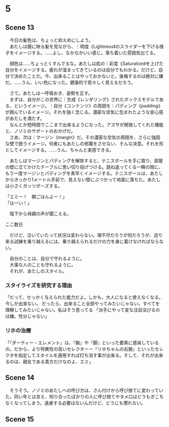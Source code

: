 # 5

## Scene 13

　今日の髪色は、ちょっと抑えめにしよう。  
　あたしは鏡に映る髪を見ながら、｜明度《Lightness》のスライダーを下げる様子をイメージする。……よし、なかなかいい感じ。落ち着いた雰囲気出てる。

　顔色は……ちょっとくすんでるな。あたしは肌の｜彩度《Saturation》を上げた自分をイメージする。疲れが溜まってきているのは自分でもわかる。だけど、自分で決めたことだ。今、出来ることはやっておかないと。後悔するのは絶対に嫌だ。……うん、いい色になった。健康的で若々しく見えるだろう。

　さて。あたしは一呼吸おき、姿勢を正す。  
　まずは、自分がこの世界に｜生成《レンダリング》されたボックスモデルである、というイメージ。｜自分《コンテンツ》の周囲を｜パディング《padding》が囲んでいるイメージ。それを強く念じる。濃密な空気に包まれたような安心感があたしを満たす。  
　なんとか短時間でここまで出来るようになった。アズサが開発してくれた機能と、ノゾミのサポートのおかげだ。  
　さあ、次は｜マージン《margin》だ。その濃密な空気の周囲を、さらに強固な壁で囲うイメージ。何者にもあたしの邪魔をさせない、そんな決意。それを形としてイメージする。……うん、ちゃんと実感できる。

　あたしはマージンとパディングを解除すると、テニスボールを手に取り、部屋の壁に立てかけたテーブルに思い切り投げつける。跳ね返ってくる一瞬の間に、もう一度マージンとパディングを素早くイメージする。テニスボールは、あたしからきっかり1メートル手前で、見えない壁にぶつかって地面に落ちた。あたしは小さくガッツポーズする。

「エミー！　朝ごはんよー！」  
「はーい！」

　階下から母親の声が聞こえる。

ここ数日

　だけど、泣いていたって状況は変わらない。理不尽だろうが何だろうが、迫り来る試練を乗り越えるには、乗り越えられるだけの力を身に着けなければならない。

　自分のことは、自分で守れるように。  
　大事な人のことも守れるように。  
　それが、あたしのスタイル。

### スタイライズを研究する理由
「だって、せっかく与えられた能力だよ。しかも、大人になると使えなくなる。
今しか出来ない。
だったら、出来ること全部やってみたいじゃない。すべてを理解してみたいじゃない。私はそう思ってる
「派手にやって変な注目浴びるのは嫌。性分じゃない」

### リホの治療
「『ダーティー・エレメント』は、『腕』や『脚』といった要素に感染しているの。だから、より特異性の高いセレクターー『リホちゃんの右腕』といったセレクタを指定してスタイルを適用すれば打ち消す事が出来る。そして、それが出来るのは、親友である貴方だけなのよ、エミ」

## Scene 14


　そうそう。ノゾミのあたしへの呼び方は、さん付けから呼び捨てに変わっていた。同い年とは言え、知り合ったばかりの人に呼び捨てやタメ口はどうもぎこちなくなってしまう。遠慮する必要はないんだけど、どうにも慣れない。
　
## Scene 15



<!--stackedit_data:
eyJoaXN0b3J5IjpbOTE2NzQxOTg0LC0xMjUwNTgxNjIsLTI3OD
k2NDE3MCwtMTM4ODU4MTY3Nyw5NzU2MjM3NSwtMjQ1Mzg4MjU1
XX0=
-->